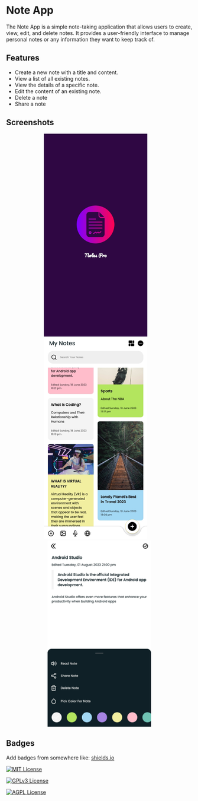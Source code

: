 # Note App

The Note App is a simple note-taking application that allows users to create, view, edit, and delete notes. It provides a user-friendly interface to manage personal notes or any information they want to keep track of.


## Features

- Create a new note with a title and content.
- View a list of all existing notes.
- View the details of a specific note.
- Edit the content of an existing note.
- Delete a note
- Share a note


## Screenshots

<div align="center">
  <img src="https://github.com/avisaikia/Note-App/blob/main/Screenshot_20230801-205954.jpg" alt="App Screenshot 1" width="280" style="margin-right: 20px">
  <img src="https://github.com/avisaikia/Note-App/blob/main/Screenshot_20230801-210051.jpg?raw=true" alt="App Screenshot 2" width="280" style="margin-right: 20px">
  <img src="https://github.com/avisaikia/Note-App/blob/main/Screenshot_20230801-210017.jpg?raw=true" alt="App Screenshot 3" width="280">
</div>


## Badges

Add badges from somewhere like: [shields.io](https://shields.io/)

[![MIT License](https://img.shields.io/badge/License-MIT-green.svg)](https://choosealicense.com/licenses/mit/)

[![GPLv3 License](https://img.shields.io/badge/License-GPL%20v3-yellow.svg)](https://opensource.org/licenses/)

[![AGPL License](https://img.shields.io/badge/license-AGPL-blue.svg)](http://www.gnu.org/licenses/agpl-3.0)



